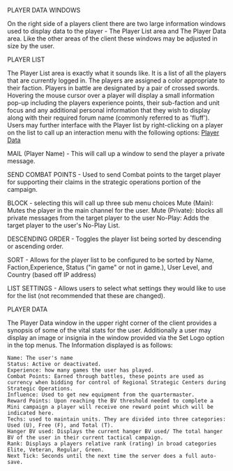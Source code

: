 PLAYER DATA WINDOWS

On the right side of a players client there are two large information windows used to display data to the player - The Player List area and The Player Data area. Like the other areas of the client these windows may be adjusted in size by the user.

PLAYER LIST

The Player List area is exactly what it sounds like. It is a list of all the players that are currently logged in. The players are assigned a color appropriate to their faction. Players in battle are designated by a pair of crossed swords. Hovering the mouse cursor over a player will display a small information pop-up including the players experience points, their sub-faction and unit focus and any additional personal information that they wish to display along with their required forum name (commonly referred to as 'fluff'). Users may further interface with the Player list by right-clicking on a player on the list to call up an interaction menu with the following options: 
[Player Data](../_img/21b9cf49388e0e6f7893d8819e7539ac.jpg)

MAIL (Player Name) - This will call up a window to send the player a private message.

SEND COMBAT POINTS - Used to send Combat points to the target player for supporting their claims in the strategic operations portion of the campaign.

BLOCK - selecting this will call up three sub menu choices Mute (Main): Mutes the player in the main channel for the user. Mute (Private): blocks all private messages from the target player to the user No-Play: Adds the target player to the user's No-Play List.

DESCENDING ORDER - Toggles the player list being sorted by descending or ascending order.

SORT - Allows for the player list to be configured to be sorted by Name, Faction,Experience, Status ("in game" or not in game.), User Level, and Country (based off IP address)

LIST SETTINGS - Allows users to select what settings they would like to use for the list (not recommended that these are changed).

PLAYER DATA

The Player Data window in the upper right corner of the client provides a synopsis of some of the vital stats for the user. Additionally a user may display an image or insignia in the window provided via the Set Logo option in the top menus. The Information displayed is as follows:

    Name: The user's name
    Status: Active or deactivated.
    Experience: how many games the user has played. 
    Combat Points: Earned through battles, these points are used as currency when bidding for control of Regional Strategic Centers during Strategic Operations. 
    Influence: Used to get new equipment from the quartermaster.
    Reward Points: Upon reaching the BV threshold needed to complete a Mini campaign a player will receive one reward point which will be indicated here. 
    Techs: used to maintain units. They are divided into three categories: Used (U), Free (F), and Total (T). 
    Hanger BV used: Displays the current hanger BV used/ The total hanger BV of the user in their current tactical campaign. 
    Rank: Displays a players relative rank (rating) in broad categories Elite, Veteran, Regular, Green. 
    Next Tick: Seconds until the next time the server does a full auto-save.

